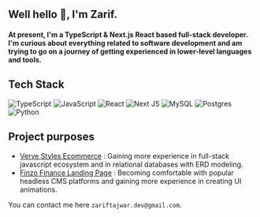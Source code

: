 ## Well hello 👋, I'm Zarif.
#### At present, I'm a TypeScript & Next.js React based full-stack developer. I'm curious about everything related to software development and am trying to go on a journey of getting experienced in lower-level languages and tools.

## Tech Stack
![TypeScript](https://img.shields.io/badge/typescript-%23007ACC.svg?style=for-the-badge&logo=typescript&logoColor=white) ![JavaScript](https://img.shields.io/badge/javascript-%23323330.svg?style=for-the-badge&logo=javascript&logoColor=%23F7DF1E)  ![React](https://img.shields.io/badge/react-%2320232a.svg?style=for-the-badge&logo=react&logoColor=%2361DAFB) ![Next JS](https://img.shields.io/badge/Next-black?style=for-the-badge&logo=next.js&logoColor=white) ![MySQL](https://img.shields.io/badge/mysql-%2300000f.svg?style=for-the-badge&logo=mysql&logoColor=white) ![Postgres](https://img.shields.io/badge/postgres-%23316192.svg?style=for-the-badge&logo=postgresql&logoColor=white)  ![Python](https://img.shields.io/badge/python-3670A0?style=for-the-badge&logo=python&logoColor=ffdd54) 

## Project purposes
- [Verve Styles Ecommerce](https://github.com/zarif-tajwar/verve-styles-store) : Gaining more experience in full-stack javascript ecosystem and in relational databases with ERD modeling.
- [Finzo Finance Landing Page](https://github.com/zarif-tajwar/finzo-multi-cms) : Becoming comfortable with popular headless CMS platforms and gaining more experience in creating UI animations.

You can contact me here `zariftajwar.dev@gmail.com`.
